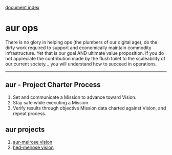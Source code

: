 [document index](../)

# aur ops

There is no glory in helping ops (the plumbers of our digital age), do the dirty work required to support and economically maintain commodity infrastructure. Yet that is our goal AND ultimate value proposition. If you do not appreciate the contribution made by the flush toilet to the scaleability of our current society... you will understand how to succeed in operations.

---
## aur - Project Charter Process

1. Set and communicate a Mission to advance toward Vision.
2. Stay safe while executing a Mission.
3. Verify results through objective Mission data charted against Vision, and repeat process.

## aur projects

1. [aur-melrose vision](ops/aur-vision)
2. [hed-melrose vision](ops/hed-vision)
